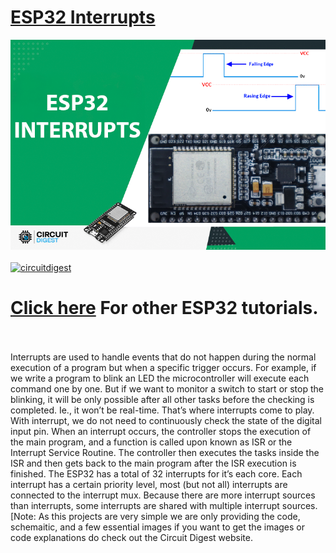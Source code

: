 
# [ESP32 Interrupts](https://circuitdigest.com/microcontroller-projects/)

<img src="https://github.com/Circuit-Digest/Basic-ESP32-Tutorials/blob/eb11fe6eee371c00dee686f5862c4f9329251140/ESP32%20Interrupts/Tittle.png" width="" alt="alt_text" title="image_tooltip">
<br>

<br>
<a href="https://circuitdigest.com/tags/ESP32"><img src="https://img.shields.io/static/v1?label=&labelColor=505050&message=ESP32 Tutorials Circuit Digest&color=%230076D6&style=social&logo=google-chrome&logoColor=%230076D6" alt="circuitdigest"/></a>
<br>

[<h1>Click here](https://circuitdigest.com/tags/ESP32) For other ESP32 tutorials.</h1>


<br>
<br>
Interrupts are used to handle events that do not happen during the normal execution of a program but when a specific trigger occurs.  For example, if we write a program to blink an LED the microcontroller will execute each command one by one. But if we want to monitor a switch to start or stop the blinking, it will be only possible after all other tasks before the checking is completed. Ie., it won’t be real-time. That’s where interrupts come to play. With interrupt, we do not need to continuously check the state of the digital input pin. When an interrupt occurs, the controller stops the execution of the main program, and a function is called upon known as ISR or the Interrupt Service Routine. The controller then executes the tasks inside the ISR and then gets back to the main program after the ISR execution is finished.
The ESP32 has a total of 32 interrupts for it’s each core. Each interrupt has a certain priority level, most (but not all) interrupts are connected to the interrupt mux. Because there are more interrupt sources than interrupts, some interrupts are shared with multiple interrupt sources.

<br>
[Note: As this projects are very simple we are only providing the code, schemaitic, and a few essential images if you want to get the images or code explanations do check out the Circuit Digest website.
<br>
<br>
